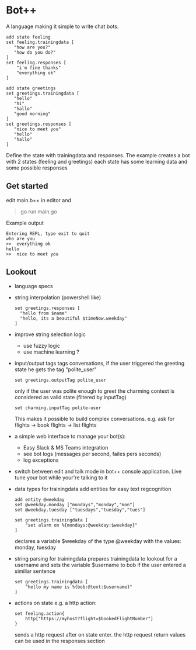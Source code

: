 # Bot++
A language making it simple to write chat bots.

```
add state feeling
set feeling.trainingdata [
   "how are you?"
   "how do you do?"
]
set feeling.responses [
    "i'm fine thanks"
    "everything ok"
]

add state greetings
set greetings.trainingdata [
   "hello"
   "hi"
   "hallo"
   "good morning"
]
set greetings.responses [
   "nice to meet you"
   "hello"
   "hallo"
]
```
Define the state with trainingdata and responses. The example creates a bot with 2 states (feeling and greetings)
each state has some learning data and some possible responses

## Get started
edit main.b++ in editor and 
> go run main.go

Example output
```
Entering REPL, type exit to quit
who are you
>>  everything ok
hello
>>  nice to meet you
```

 ## Lookout

- language specs

- string interpolation (powershell like)
  ```
  set greetings.responses [
    "hello from $name"
    "hello, its a beautiful $timeNow.weekday"
  ]
  ```

- improve string selection logic
  - use fuzzy logic
  - use machine learning ?

- input/output tags
  tags conversations, if the user triggered the greeting state
  he gets the tag "polite_user"
  ```
  set greetings.outputTag polite_user
  ```

  only if the user was polite enough to greet the charming context is considered as valid state (filtered by inputTag)
  ```
  set charming.inputTag polite-user
  ```

  This makes it possible to build complex conversations.
  e.g. ask for flights -> book flights -> list flights

- a simple web interface to manage your bot(s):
    - Easy Slack & MS Teams integration
    - see bot logs (messages per second, failes pers seconds)
    - log exceptions

- switch between edit and talk mode in bot++ console application. Live tune your bot while your're talking to it

- data types for trainingdata
  add entities for easy text regcognition
  ```
  add entity @weekday
  set @weekday.monday ["mondays","monday","mon"]
  set @weekday.tuesday ["tuesdays","tuesday","tues"]
  
  set greetings.trainingdata [
      "set alarm on %{mondays:@weekday:$weekday}"
  ]
  ```
  declares a variable $weekday of the type @weekday with the values:
  monday, tuesday

- string parsing for trainingdata prepares trainingdata to lookout for a username and sets the variable $username to bob if the user entered a similiar sentence
  ```
  set greetings.trainingdata [
      "hello my name is %{bob:@text:$username}"
  ]
  ```

- actions on state
  e.g. a http action:
  ```
  set feeling.action{
      http["https://myhost?flight=$bookedFlightNumber"]
  }
  ```
  sends a http request after on state enter. the http request return values can be used in the responses section